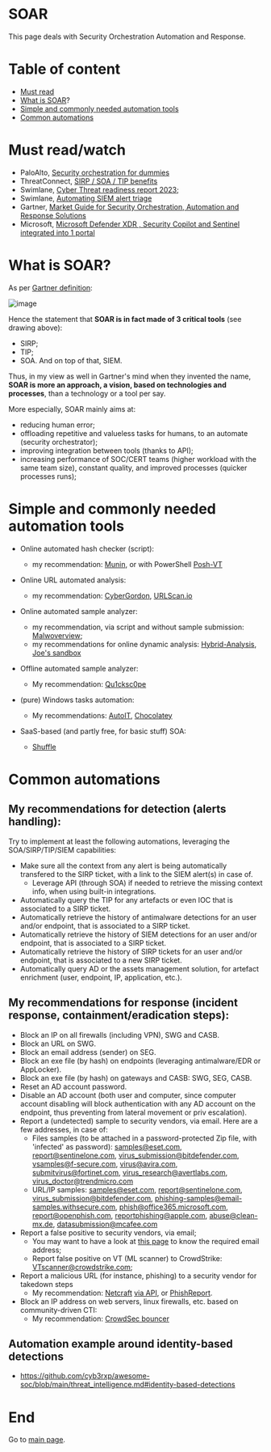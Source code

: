 # SOAR 
This page deals with Security Orchestration Automation and Response.

# Table of content

* [Must read](https://github.com/cyb3rxp/awesome-soc/blob/main/soar.md#must-read)
* [What is SOAR](https://github.com/cyb3rxp/awesome-soc/blob/main/soar.md#what-is-soar)?
* [Simple and commonly needed automation tools](https://github.com/cyb3rxp/awesome-soc/blob/main/soar.md#simple-and-commonly-needed-automation-tools)
* [Common automations](https://github.com/cyb3rxp/awesome-soc/blob/main/soar.md#common-automations)

# Must read/watch

* PaloAlto, [Security orchestration for dummies](https://www.paloaltonetworks.com/content/dam/pan/en_US/assets/pdf/cortex-xsoar/Security-Orchestration-For-Dummies-Demisto-Special-Edition.pdf)
* ThreatConnect, [SIRP / SOA / TIP benefits](https://threatconnect.com/blog/realizing-the-benefits-of-security-orchestration-automation-and-response-soar/)
* Swimlane, [Cyber Threat readiness report 2023](https://swimlane.com/wp-content/uploads/Cyber-Threat-Readiness-Report-2023.pdf);
* Swimlane, [Automating SIEM alert triage](https://swimlane.com/resources/videos/automating-siem-alert-triage-demo/?utm_source=pardot&utm_medium=email_newsletter)
* Gartner, [Market Guide for Security Orchestration, Automation and Response Solutions](https://www.gartner.com/doc/reprints?id=1-2ADE1K2G&ct=220621&st=sb)
* Microsoft, [Microsoft Defender XDR , Security Copilot and Sentinel integrated into 1 portal](https://techcommunity.microsoft.com/t5/microsoft-mechanics-blog/microsoft-defender-xdr-security-copilot-amp-microsoft-sentinel/ba-p/3989312)

# What is SOAR?

As per [Gartner definition](https://securityboulevard.com/2021/08/gartner-soar-magic-quadrant-when-where-and-how/):

![image](https://user-images.githubusercontent.com/16035152/186781422-ebb3996a-da66-4d27-a55f-6065fa84fca5.png)

Hence the statement that **SOAR is in fact made of 3 critical tools** (see drawing above): 
* SIRP;
* TIP;
* SOA.
And on top of that, SIEM.

Thus, in my view as well in Gartner's mind when they invented the name, **SOAR is more an approach, a vision, based on technologies and processes**, than a technology or a tool per say. 

More especially, SOAR mainly aims at:
* reducing human error;
* offloading repetitive and valueless tasks for humans, to an automate (security orchestrator);
* improving integration between tools (thanks to API);
* increasing performance of SOC/CERT teams (higher workload with the same team size), constant quality, and improved processes (quicker processes runs);



# Simple and commonly needed automation tools

* Online automated hash checker (script):
  * my recommendation: [Munin](https://github.com/Neo23x0/munin), or with PowerShell [Posh-VT](https://github.com/darkoperator/Posh-VirusTotal)

* Online URL automated analysis:
  * my recommendation: [CyberGordon](https://cybergordon.com/), [URLScan.io](https://urlscan.io/)

* Online automated sample analyzer:
  * my recommendation, via script and without sample submission: [Malwoverview](https://github.com/alexandreborges/malwoverview);
  * my recommendations for online dynamic analysis: [Hybrid-Analysis](https://www.hybrid-analysis.com/), [Joe's sandbox](https://www.joesandbox.com/#windows)

* Offline automated sample analyzer:
  * My recommendation: [Qu1cksc0pe](https://github.com/CYB3RMX/Qu1cksc0pe)

* (pure) Windows tasks automation:
  * My recommendations: [AutoIT](https://www.autoitscript.com/site/), [Chocolatey](https://chocolatey.org/)

* SaaS-based (and partly free, for basic stuff) SOA:
  * [Shuffle](https://shuffler.io/)

# Common automations

## My recommendations for detection (alerts handling):

Try to implement at least the following automations, leveraging the SOA/SIRP/TIP/SIEM capabilities:
* Make sure all the context from any alert is being automatically transfered to the SIRP ticket, with a link to the SIEM alert(s) in case of.
  * Leverage API (through SOA) if needed to retrieve the missing context info, when using built-in integrations.
* Automatically query the TIP for any artefacts or even IOC that is associated to a SIRP ticket.
* Automatically retrieve the history of antimalware detections for an user and/or endpoint, that is associated to a SIRP ticket.
* Automatically retrieve the history of SIEM detections for an user and/or endpoint, that is associated to a SIRP ticket.
* Automatically retrieve the history of SIRP tickets for an user and/or endpoint, that is associated to a new SIRP ticket.
* Automatically query AD or the assets management solution, for artefact enrichment (user, endpoint, IP, application, etc.).

## My recommendations for response (incident response, containment/eradication steps):
* Block an IP on all firewalls (including VPN), SWG and CASB.
* Block an URL on SWG. 
* Block an email address (sender) on SEG.
* Block an exe file (by hash) on endpoints (leveraging antimalware/EDR or AppLocker).
* Block an exe file (by hash) on gateways and CASB: SWG, SEG, CASB.
* Reset an AD account password.
* Disable an AD account (both user and computer, since computer account disabling will block authentication with any AD account on the endpoint, thus preventing from lateral movement or priv escalation).
* Report a (undetected) sample to security vendors, via email. Here are a few addresses, in case of: 
  * Files samples (to be attached in a password-protected Zip file, with 'infected' as password): samples@eset.com, report@sentinelone.com, virus_submission@bitdefender.com, vsamples@f-secure.com, virus@avira.com, submitvirus@fortinet.com, virus_research@avertlabs.com, virus_doctor@trendmicro.com
  * URL/IP samples: samples@eset.com, report@sentinelone.com, virus_submission@bitdefender.com, phishing-samples@email-samples.withsecure.com, phish@office365.microsoft.com, report@openphish.com, reportphishing@apple.com, abuse@clean-mx.de, datasubmission@mcafee.com
* Report a false positive to security vendors, via email;
  * You may want to have a look at [this page](https://github.com/yaronelh/False-Positive-Center) to know the required email address;
  * Report false positive on VT (ML scanner) to CrowdStrike: VTscanner@crowdstrike.com;
* Report a malicious URL (for instance, phishing) to a security vendor for takedown steps
  * My recommendation: [Netcraft](https://www.netcraft.com/cybercrime/) [via API](https://report.netcraft.com/api/v3), or [PhishReport](https://phish.report/docs).
* Block an IP address on web servers, linux firewalls, etc. based on community-driven CTI:
  * My recommendation: [CrowdSec bouncer](https://www.crowdsec.net/blog/crowdsec-not-your-typical-fail2ban-clone)
 
 ## Automation example around identity-based detections

 * https://github.com/cyb3rxp/awesome-soc/blob/main/threat_intelligence.md#identity-based-detections
  

# End
Go to [main page](https://github.com/cyb3rxp/awesome-soc/blob/main/README.md).
